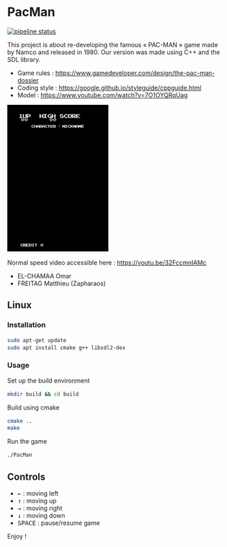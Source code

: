 # PacMan

[![pipeline status](https://git.unistra.fr/chamaael/pec-men/badges/main/pipeline.svg)](https://git.unistra.fr/chamaael/pec-men/-/commits/main)

This project is about re-developing the famous « PAC-MAN » game made by Namco and released in 1980.
Our version was made using C++ and the SDL library.

- Game rules : https://www.gamedeveloper.com/design/the-pac-man-dossier
- Coding style : https://google.github.io/styleguide/cppguide.html
- Model : https://www.youtube.com/watch?v=7O1OYQRqUag

![Our PacMan as GIF](documents/pacman.gif)

Normal speed video accessible here : https://youtu.be/32FccmnIAMc

- EL-CHAMAA Omar
- FREITAG Matthieu (Zapharaos)

## Linux

### Installation

```sh
sudo apt-get update
sudo apt install cmake g++ libsdl2-dev
```

### Usage
Set up the build environment
```sh
mkdir build && cd build
```

Build using cmake
```sh
cmake ..
make
```

Run the game
```sh
./PacMan
```

## Controls

- <kbd>&#8592;</kbd> : moving left
- <kbd>&#8593;</kbd> : moving up
- <kbd>&#8594;</kbd> : moving right
- <kbd>&#8595;</kbd> : moving down
- <kbd>SPACE</kbd> : pause/resume game

Enjoy !